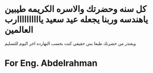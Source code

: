 # كل سنه وحضرتك والاسره الكريمه طيبين ياهندسه وربنا يجعله عيد سعيد ياااااااااارب العالمين 
وبعتذر من حضرتك طبعا بس حقيقي كنت بحسب النهارده اخر اليوم للتسليم 
# For Eng. Abdelrahman
